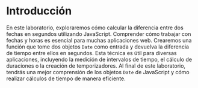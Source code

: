 # Introducción

En este laboratorio, exploraremos cómo calcular la diferencia entre dos fechas en segundos utilizando JavaScript. Comprender cómo trabajar con fechas y horas es esencial para muchas aplicaciones web. Crearemos una función que tome dos objetos `Date` como entrada y devuelva la diferencia de tiempo entre ellos en segundos. Esta técnica es útil para diversas aplicaciones, incluyendo la medición de intervalos de tiempo, el cálculo de duraciones o la creación de temporizadores. Al final de este laboratorio, tendrás una mejor comprensión de los objetos `Date` de JavaScript y cómo realizar cálculos de tiempo de manera eficiente.
